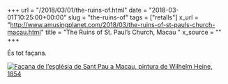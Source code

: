 +++
url = "/2018/03/01/the-ruins-of.html"
date = "2018-03-01T10:25:00+00:00"
slug = "the-ruins-of"
tags = ["retalls"]
x_url = "http://www.amusingplanet.com/2018/03/the-ruins-of-st-pauls-church-macau.html"
title = "The Ruins of St. Paul’s Church, Macau "
x_source = ""
+++


És tot façana.

<a href="http://www.amusingplanet.com/2018/03/the-ruins-of-st-pauls-church-macau.html"><img src="/uploads/2018/2018-03-01-the-ruins-of.jpg" alt="Façana de l’església de Sant Pau a Macau, pintura de Wilhelm Heine, 1854" title="Façana de l’església de Sant Pau a Macau, pintura de Wilhelm Heine, 1854"></a>
